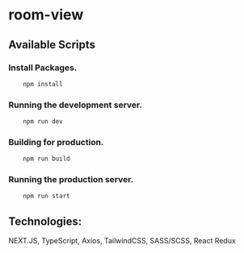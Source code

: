 # room-view


## Available Scripts

### Install Packages.

```bash
    npm install
```

### Running the development server.

```bash
    npm run dev
```

### Building for production.

```bash
    npm run build
```

### Running the production server.

```bash
    npm run start
```

## Technologies:

NEXT.JS, TypeScript, Axios, TailwindCSS, SASS/SCSS, React Redux

